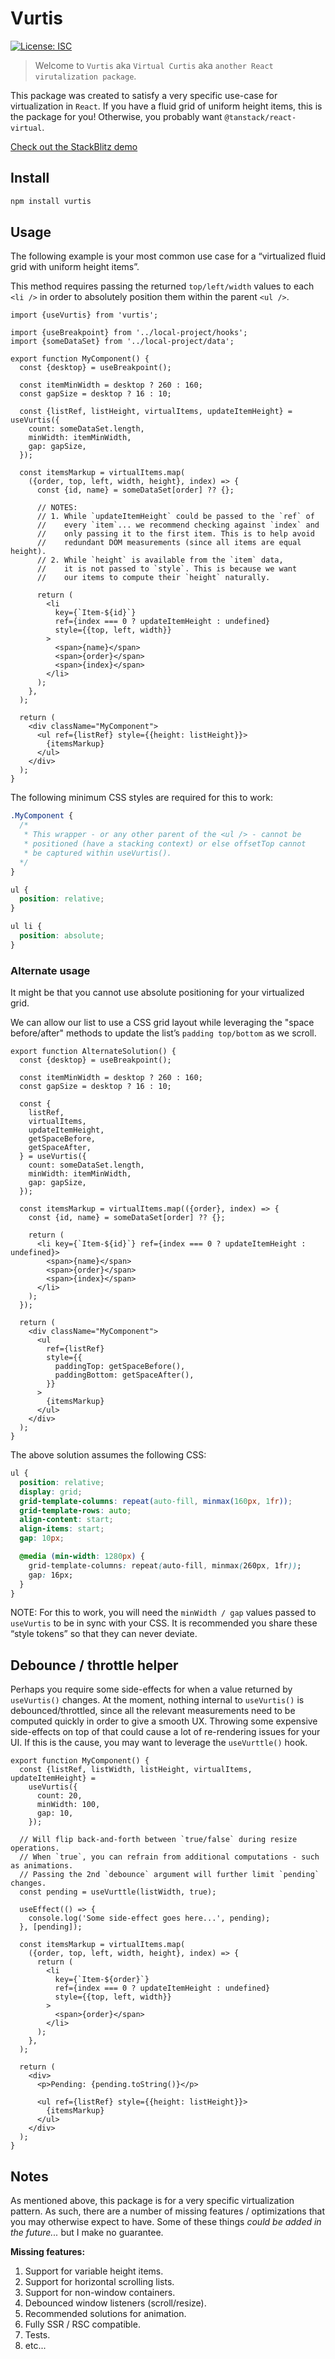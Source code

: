 # Vurtis

[![License: ISC](https://img.shields.io/badge/License-ISC-blue.svg)](https://opensource.org/licenses/ISC)

> Welcome to `Vurtis` aka `Virtual Curtis` aka `another React virutalization package`.

This package was created to satisfy a very specific use-case for virtualization in `React`. If you have a fluid grid of uniform height items, this is the package for you! Otherwise, you probably want `@tanstack/react-virtual`.

[Check out the StackBlitz demo](https://stackblitz.com/edit/vurtis)

## Install

```sh
npm install vurtis
```

## Usage

The following example is your most common use case for a “virtualized fluid grid with uniform height items”.

This method requires passing the returned `top/left/width` values to each `<li />` in order to absolutely position them within the parent `<ul />`.

```tsx
import {useVurtis} from 'vurtis';

import {useBreakpoint} from '../local-project/hooks';
import {someDataSet} from '../local-project/data';

export function MyComponent() {
  const {desktop} = useBreakpoint();

  const itemMinWidth = desktop ? 260 : 160;
  const gapSize = desktop ? 16 : 10;

  const {listRef, listHeight, virtualItems, updateItemHeight} = useVurtis({
    count: someDataSet.length,
    minWidth: itemMinWidth,
    gap: gapSize,
  });

  const itemsMarkup = virtualItems.map(
    ({order, top, left, width, height}, index) => {
      const {id, name} = someDataSet[order] ?? {};

      // NOTES:
      // 1. While `updateItemHeight` could be passed to the `ref` of
      //    every `item`... we recommend checking against `index` and
      //    only passing it to the first item. This is to help avoid
      //    redundant DOM measurements (since all items are equal height).
      // 2. While `height` is available from the `item` data,
      //    it is not passed to `style`. This is because we want
      //    our items to compute their `height` naturally.

      return (
        <li
          key={`Item-${id}`}
          ref={index === 0 ? updateItemHeight : undefined}
          style={{top, left, width}}
        >
          <span>{name}</span>
          <span>{order}</span>
          <span>{index}</span>
        </li>
      );
    },
  );

  return (
    <div className="MyComponent">
      <ul ref={listRef} style={{height: listHeight}}>
        {itemsMarkup}
      </ul>
    </div>
  );
}
```

The following minimum CSS styles are required for this to work:

```css
.MyComponent {
  /*
   * This wrapper - or any other parent of the <ul /> - cannot be
   * positioned (have a stacking context) or else offsetTop cannot
   * be captured within useVurtis().
  */
}

ul {
  position: relative;
}

ul li {
  position: absolute;
}
```

### Alternate usage

It might be that you cannot use absolute positioning for your virtualized grid.

We can allow our list to use a CSS grid layout while leveraging the "space before/after" methods to update the list’s `padding top/bottom` as we scroll.

```tsx
export function AlternateSolution() {
  const {desktop} = useBreakpoint();

  const itemMinWidth = desktop ? 260 : 160;
  const gapSize = desktop ? 16 : 10;

  const {
    listRef,
    virtualItems,
    updateItemHeight,
    getSpaceBefore,
    getSpaceAfter,
  } = useVurtis({
    count: someDataSet.length,
    minWidth: itemMinWidth,
    gap: gapSize,
  });

  const itemsMarkup = virtualItems.map(({order}, index) => {
    const {id, name} = someDataSet[order] ?? {};

    return (
      <li key={`Item-${id}`} ref={index === 0 ? updateItemHeight : undefined}>
        <span>{name}</span>
        <span>{order}</span>
        <span>{index}</span>
      </li>
    );
  });

  return (
    <div className="MyComponent">
      <ul
        ref={listRef}
        style={{
          paddingTop: getSpaceBefore(),
          paddingBottom: getSpaceAfter(),
        }}
      >
        {itemsMarkup}
      </ul>
    </div>
  );
}
```

The above solution assumes the following CSS:

```css
ul {
  position: relative;
  display: grid;
  grid-template-columns: repeat(auto-fill, minmax(160px, 1fr));
  grid-template-rows: auto;
  align-content: start;
  align-items: start;
  gap: 10px;

  @media (min-width: 1280px) {
    grid-template-columns: repeat(auto-fill, minmax(260px, 1fr));
    gap: 16px;
  }
}
```

NOTE: For this to work, you will need the `minWidth / gap` values passed to `useVurtis` to be in sync with your CSS. It is recommended you share these “style tokens” so that they can never deviate.

## Debounce / throttle helper

Perhaps you require some side-effects for when a value returned by `useVurtis()` changes. At the moment, nothing internal to `useVurtis()` is debounced/throttled, since all the relevant measurements need to be computed quickly in order to give a smooth UX. Throwing some expensive side-effects on top of that could cause a lot of re-rendering issues for your UI. If this is the cause, you may want to leverage the `useVurttle()` hook.

```tsx
export function MyComponent() {
  const {listRef, listWidth, listHeight, virtualItems, updateItemHeight} =
    useVurtis({
      count: 20,
      minWidth: 100,
      gap: 10,
    });

  // Will flip back-and-forth between `true/false` during resize operations.
  // When `true`, you can refrain from additional computations - such as animations.
  // Passing the 2nd `debounce` argument will further limit `pending` changes.
  const pending = useVurttle(listWidth, true);

  useEffect(() => {
    console.log('Some side-effect goes here...', pending);
  }, [pending]);

  const itemsMarkup = virtualItems.map(
    ({order, top, left, width, height}, index) => {
      return (
        <li
          key={`Item-${order}`}
          ref={index === 0 ? updateItemHeight : undefined}
          style={{top, left, width}}
        >
          <span>{order}</span>
        </li>
      );
    },
  );

  return (
    <div>
      <p>Pending: {pending.toString()}</p>

      <ul ref={listRef} style={{height: listHeight}}>
        {itemsMarkup}
      </ul>
    </div>
  );
}
```

## Notes

As mentioned above, this package is for a very specific virtualization pattern. As such, there are a number of missing features / optimizations that you may otherwise expect to have. Some of these things _could be added in the future..._ but I make no guarantee.

**Missing features:**

1. Support for variable height items.
2. Support for horizontal scrolling lists.
3. Support for non-window containers.
4. Debounced window listeners (scroll/resize).
5. Recommended solutions for animation.
6. Fully SSR / RSC compatible.
7. Tests.
8. etc...
